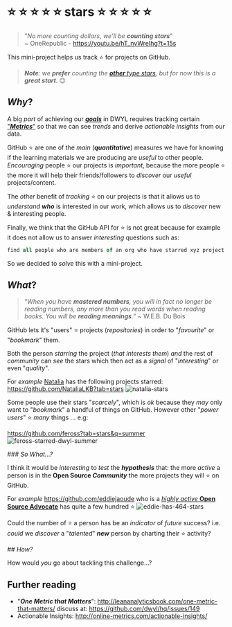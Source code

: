 # :star: :star: :star: :star: :star: stars :star: :star: :star: :star: :star:

> "_No more counting dollars, we'll be **counting stars**_" <br />
~ OneRepublic - https://youtu.be/hT_nvWreIhg?t=15s

This mini-project helps us track :star: for projects on GitHub.

> _**Note**: we **prefer** counting the
[**other** type stars](https://github.com/dwyl/stars/issues/2),
but for now this is a **great start**_. :wink:


## _Why_?

A big _part_ of achieving our
[***goals***](https://github.com/dwyl/phase-two/issues/43)
in DWYL requires tracking certain
["***Metrics***"](https://github.com/dwyl/hq/issues/149)
so that we can see _trends_ and derive _actionable insights_
from our data.

GitHub :star: are one of the _main_ (***quantitative***) measures we have
for knowing if the learning materials we are producing are _useful_
to other people.
_Encouraging_ people :star: our projects is _important_,
because the more people :star: the more it will help
their friends/followers to _discover_ our _useful_ projects/content.

The _other_ benefit of _tracking_ :star: on our projects is that it
allows us to _understand_ ***who*** is interested in our work,
which allows us to _discover_ new & interesting people.

Finally, we think that the GitHub API for :star: is not great
because for example it does not allow us to answer
_interesting_ questions such as:

```SQL
find all people who are members of an org who have starred xyz project
```
So we decided to _solve_ this with a mini-project.

## _What_?

> “_When you have **mastered numbers**, you will in fact no longer
be reading numbers, any more than you read words when reading books.
You will be **reading meanings**._” ~ W.E.B. Du Bois

GitHub lets it's "users" :star: projects (_repositories_) in order to
"_favourite_" or "_bookmark_" them.

Both the person _starring_ the project (_that interests them_)
_and_ the rest of _community_ can _see_ the stars which then act
as a _signal_ of "_interesting_" or even "_quality_".

For _example_ [Natalia](https://github.com/NataliaLKB?tab=stars)
has the following projects starred: https://github.com/NataliaLKB?tab=stars
![natalia-stars](https://cloud.githubusercontent.com/assets/194400/21963007/c576d59c-db29-11e6-8164-8c9de0db86f1.png)

Some people use their stars "_scarcely_", which is _ok_ because they
_may_ only want to "_bookmark_" a handful of things on GitHub.
However other "_power users_" :star: _many_ things ... e.g:

https://github.com/feross?tab=stars&q=summer
![feross-starred-dwyl-summer](https://cloud.githubusercontent.com/assets/194400/21963386/ab524a90-db31-11e6-81c8-66c4b4b762e4.png)

### _So What...?_

I think it would be _interesting_ to _test_ the ***hypothesis*** that:
the more _active_ a person is in the **Open Source _Community_**
the more projects they will :star: on GitHub.

For _example_ https://github.com/eddiejaoude who is a [_highly active_ **Open
Source Advocate**](https://twitter.com/eddiejaoude/status/800440665528303620)
has quite a few hundred :star:
![eddie-has-464-stars](https://cloud.githubusercontent.com/assets/194400/21963503/1b792bf2-db34-11e6-8030-aa61e805c542.png)

Could the number of :star: a person has be an _indicator_ of _future_ success?
i.e. _could_ we _discover_ a "_talented_" ***new*** person by charting
their :star: activity? 

## _How?_

How would _you_ go about tackling this challenge...?


## Further reading

+ "***One Metric that Matters***": http://leananalyticsbook.com/one-metric-that-matters/
discuss at: https://github.com/dwyl/hq/issues/149
+ Actionable Insights: http://online-metrics.com/actionable-insights/
